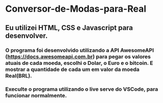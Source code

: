 # Conversor-de-Modas-para-Real

## Eu utilizei HTML, CSS e Javascript para desenvolver.  

### O programa foi desenvolvido utilizando a API AwesomeAPI (https://docs.awesomeapi.com.br) para pegar os valores atuais de cada moeda, escolhi o Dolar, o Euro e o bitcoin. E mostrar a quantidade de cada um em valor da moeda Real(BRL). 

### Execulte o programa utilizando o live serve do VSCode, para funcionar normalmente.
